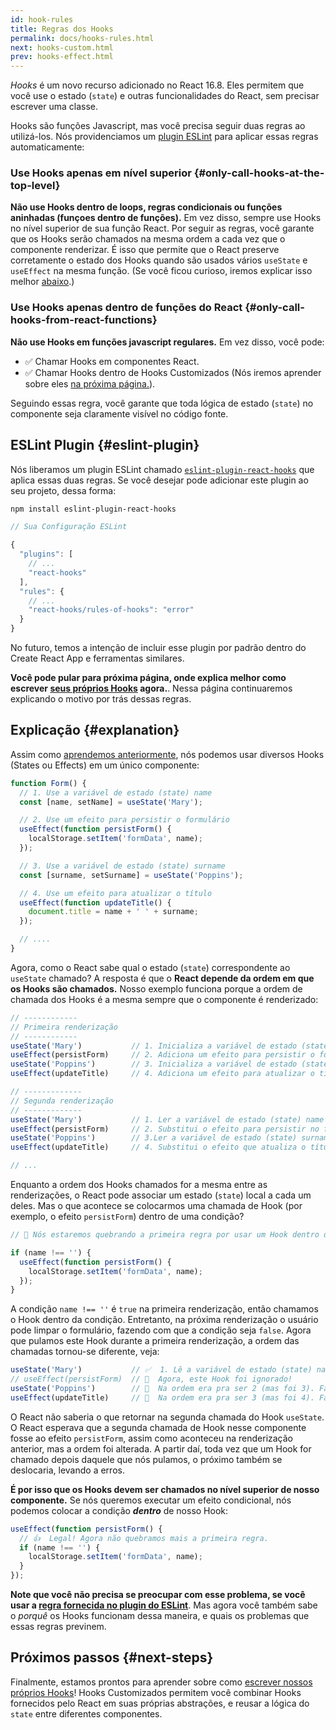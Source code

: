 ```yaml
---
id: hook-rules
title: Regras dos Hooks
permalink: docs/hooks-rules.html
next: hooks-custom.html
prev: hooks-effect.html
---
```


*Hooks* é um novo recurso adicionado no React 16.8. Eles permitem que você use o estado (`state`) e outras funcionalidades do React, sem precisar escrever uma classe.

Hooks são funções Javascript, mas você precisa seguir duas regras ao utilizá-los. Nós providenciamos um [plugin ESLint](https://www.npmjs.com/package/eslint-plugin-react-hooks) para aplicar essas regras automaticamente:

### Use Hooks apenas em nível superior {#only-call-hooks-at-the-top-level}

**Não use Hooks dentro de loops, regras condicionais ou funções aninhadas (funçoes dentro de funções).** Em vez disso, sempre use Hooks no nível superior de sua função React. Por seguir as regras, você garante que os Hooks serão chamados na mesma ordem a cada vez que o componente renderizar. É isso que permite que o React preserve corretamente o estado dos Hooks quando são usados vários `useState` e `useEffect` na mesma função. (Se você ficou curioso, iremos explicar isso melhor [abaixo](#explanation).)

### Use Hooks apenas dentro de funções do React {#only-call-hooks-from-react-functions}

**Não use Hooks em funções javascript regulares.** Em vez disso, você pode:

* ✅  Chamar Hooks em componentes React.
* ✅  Chamar Hooks dentro de Hooks Customizados (Nós iremos aprender sobre eles [na próxima página.](/docs/hooks-custom.html)).

Seguindo essas regra, você garante que toda lógica de estado (`state`) no componente seja claramente visível no código fonte.

## ESLint Plugin {#eslint-plugin}

Nós liberamos um plugin ESLint chamado [`eslint-plugin-react-hooks`](https://www.npmjs.com/package/eslint-plugin-react-hooks) que aplica essas duas regras. Se você desejar pode adicionar este plugin ao seu projeto, dessa forma:

```bash
npm install eslint-plugin-react-hooks
```

```js
// Sua Configuração ESLint

{
  "plugins": [
    // ...
    "react-hooks"
  ],
  "rules": {
    // ...
    "react-hooks/rules-of-hooks": "error"
  }
}
```

No futuro, temos a intenção de incluir esse plugin por padrão dentro do Create React App e ferramentas similares.

**Você pode pular para próxima página, onde explica melhor como escrever [seus próprios Hooks](/docs/hooks-custom.html) agora.**. Nessa página continuaremos explicando o motivo por trás dessas regras.

## Explicação {#explanation}

Assim como [aprendemos anteriormente](/docs/hooks-state.html#tip-using-multiple-state-variables), nós podemos usar diversos Hooks (States ou Effects) em um único componente:

```js
function Form() {
  // 1. Use a variável de estado (state) name
  const [name, setName] = useState('Mary');

  // 2. Use um efeito para persistir o formulário
  useEffect(function persistForm() {
    localStorage.setItem('formData', name);
  });

  // 3. Use a variável de estado (state) surname
  const [surname, setSurname] = useState('Poppins');

  // 4. Use um efeito para atualizar o título
  useEffect(function updateTitle() {
    document.title = name + ' ' + surname;
  });

  // ....
}
```

Agora, como o React sabe qual o estado (`state`) correspondente ao `useState` chamado? A resposta é que o **React depende da ordem em que os Hooks são chamados.** Nosso exemplo funciona porque a ordem de chamada dos Hooks é a mesma sempre que o componente é renderizado:

```js
// ------------
// Primeira renderização
// ------------
useState('Mary')           // 1. Inicializa a variável de estado (state) name com 'Mary'
useEffect(persistForm)     // 2. Adiciona um efeito para persistir o formulário
useState('Poppins')        // 3. Inicializa a variável de estado (state) surname com 'Poppins'
useEffect(updateTitle)     // 4. Adiciona um efeito para atualizar o título

// -------------
// Segunda renderização
// -------------
useState('Mary')           // 1. Ler a variável de estado (state) name (argumento ignorado)
useEffect(persistForm)     // 2. Substitui o efeito para persistir no formulário
useState('Poppins')        // 3.Ler a variável de estado (state) surname (argumento ignorado)
useEffect(updateTitle)     // 4. Substitui o efeito que atualiza o título

// ...
```

Enquanto a ordem dos Hooks chamados for a mesma entre as renderizações, o React pode associar um estado (`state`) local a cada um deles. Mas o que acontece se colocarmos uma chamada de Hook (por exemplo, o efeito `persistForm`) dentro de uma condição?

```js
// 🔴 Nós estaremos quebrando a primeira regra por usar um Hook dentro de uma condição

if (name !== '') {
  useEffect(function persistForm() {
    localStorage.setItem('formData', name);
  });
}
```

A condição `name !== ''` é `true` na primeira renderização, então chamamos o Hook dentro da condição. Entretanto, na próxima renderização o usuário pode limpar o formulário, fazendo com que a condição seja `false`. Agora que pulamos este Hook durante a primeira renderização, a ordem das chamadas tornou-se diferente, veja:

```js
useState('Mary')           // ✅  1. Lê a variável de estado (state) name (argumento é ignorado)
// useEffect(persistForm)  // 🔴  Agora, este Hook foi ignorado!
useState('Poppins')        // 🔴  Na ordem era pra ser 2 (mas foi 3). Falha ao ler a variável de estado (state) surname
useEffect(updateTitle)     // 🔴  Na ordem era pra ser 3 (mas foi 4). Falha ao substituir o efeito
```

O React não saberia o que retornar na segunda chamada do Hook `useState`. O React esperava que a segunda chamada de Hook nesse componente fosse ao efeito `persistForm`, assim como aconteceu na renderização anterior, mas a ordem foi alterada. A partir daí, toda vez que um Hook for chamado depois daquele que nós pulamos, o próximo também se deslocaria, levando a erros.

**É por isso que os Hooks devem ser chamados no nível superior de nosso componente.** Se nós queremos executar um efeito condicional, nós podemos colocar a condição _**dentro**_ de nosso Hook:

```js
useEffect(function persistForm() {
  // 👍  Legal! Agora não quebramos mais a primeira regra.
  if (name !== '') {
    localStorage.setItem('formData', name);
  }
});
```

**Note que você não precisa se preocupar com esse problema, se você usar a [regra fornecida no plugin do ESLint](https://www.npmjs.com/package/eslint-plugin-react-hooks)**. Mas agora você também sabe o *porquê* os Hooks funcionam dessa maneira, e quais os problemas que essas regras previnem.

## Próximos passos {#next-steps}

Finalmente, estamos prontos para aprender sobre como [escrever nossos próprios Hooks](/docs/hooks-custom.html)! Hooks Customizados permitem você combinar Hooks fornecidos pelo React em suas próprias abstrações, e reusar a lógica do `state` entre diferentes componentes.
